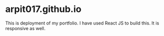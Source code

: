 # arpit017.github.io
This is deployment of my portfolio. I have used React JS to build this. It is responsive as well.
